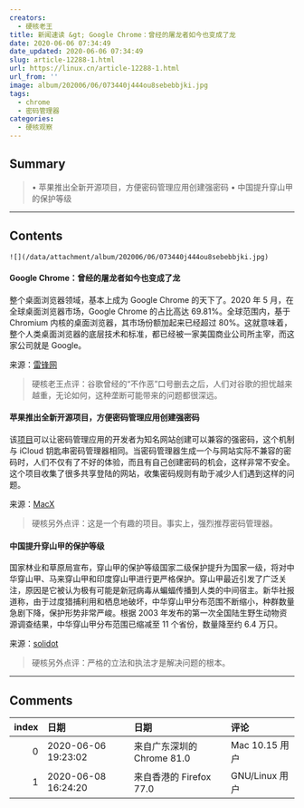 ```yaml
---
creators:
  - 硬核老王
title: 新闻速读 &gt; Google Chrome：曾经的屠龙者如今也变成了龙
date: 2020-06-06 07:34:49
date_updated: 2020-06-06 07:34:49
slug: article-12288-1.html
url: https://linux.cn/article-12288-1.html
url_from: ''
image: album/202006/06/073440j444ou8sebebbjki.jpg
tags:
  - chrome
  - 密码管理器
categories:
  - 硬核观察
---
```


## Summary

> • 苹果推出全新开源项目，方便密码管理应用创建强密码 • 中国提升穿山甲的保护等级

***

<!-- more -->

## Contents

`![](/data/attachment/album/202006/06/073440j444ou8sebebbjki.jpg)`

#### Google Chrome：曾经的屠龙者如今也变成了龙

整个桌面浏览器领域，基本上成为 Google Chrome 的天下了。2020 年 5 月，在全球桌面浏览器市场，Google Chrome 的占比高达 69.81%。全球范围内，基于 Chromium 内核的桌面浏览器，其市场份额加起来已经超过 80%。这就意味着，整个人类桌面浏览器的底层技术和标准，都已经被一家美国商业公司所主宰，而这家公司就是 Google。

来源：[雷锋网](https://www.cnbeta.com/articles/tech/987411.htm)

> 
> 硬核老王点评：谷歌曾经的“不作恶”口号删去之后，人们对谷歌的担忧越来越重，无论如何，这种垄断可能带来的问题都很深远。
> 
> 
> 

#### 苹果推出全新开源项目，方便密码管理应用创建强密码

该[项目](https://github.com/apple/password-manager-resources)可以让密码管理应用的开发者为知名网站创建可以兼容的强密码，这个机制与 iCloud 钥匙串密码管理器相同。当密码管理器生成一个与网站实际不兼容的密码时，人们不仅有了不好的体验，而且有自己创建密码的机会，这样非常不安全。这个项目收集了很多共享登陆的网站，收集密码规则有助于减少人们遇到这样的问题。

来源：[MacX](https://www.cnbeta.com/articles/tech/987619.htm)

> 
> 硬核另外点评：这是一个有趣的项目。事实上，强烈推荐密码管理器。
> 
> 
> 

#### 中国提升穿山甲的保护等级

国家林业和草原局宣布，穿山甲的保护等级国家二级保护提升为国家一级，将对中华穿山甲、马来穿山甲和印度穿山甲进行更严格保护。穿山甲最近引发了广泛关注，原因是它被认为极有可能是新冠病毒从蝙蝠传播到人类的中间宿主。新华社报道称，由于过度猎捕利用和栖息地破坏，中华穿山甲分布范围不断缩小，种群数量急剧下降，保护形势非常严峻。根据 2003 年发布的第一次全国陆生野生动物资源调查结果，中华穿山甲分布范围已缩减至 11 个省份，数量降至约 6.4 万只。

来源：[solidot](https://www.solidot.org/story?sid=64584)

> 
> 硬核另外点评：严格的立法和执法才是解决问题的根本。
> 
> 
>

***

## Comments

|   index | 日期                | 日期                                      | 评论                                                                                                       |
|--------:|:--------------------|:------------------------------------------|:-----------------------------------------------------------------------------------------------------------|
|       0 | 2020-06-06 19:23:02 | 来自广东深圳的 Chrome 81.0|Mac 10.15 用户 | “Google Chrome：曾经的屠龙者如今也变成了龙”，证据呢？                                                      |
|       1 | 2020-06-08 16:24:20 | 来自香港的 Firefox 77.0|GNU/Linux 用户    | 互联网果然是健忘的。Google故意在搜索服务、Youtube上劣化Firefox和Edge的体验的新闻前两年早就被大规模报告了。 |
